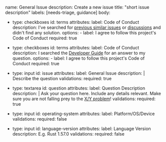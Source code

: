 name: General Issue
description: Create a new issue
title: "short issue description"
labels: [needs-triage, guidance]
body:

 - type: checkboxes
    id: terms
    attributes:
      label: Code of Conduct
      description: I've searched for [previous similar issues](https://github.com/awslabs/aws-sdk-rust/issues) or [discussions](https://github.com/awslabs/aws-sdk-rust/discussions) and didn't find any solution.
      options:
        - label: I agree to follow this project's Code of Conduct
          required: true
          
  - type: checkboxes
    id: terms
    attributes:
      label: Code of Conduct
      description:  I searched the [Developer Guide](https://docs.aws.amazon.com/sdk-for-rust/latest/dg/welcome.html) for an answer to my question.
      options:
        - label: I agree to follow this project's Code of Conduct
          required: true
   
  - type: input
    id: issue
    attributes:
      label: General Issue
      description: |
        Describe the question
    validations:
      required: true

  - type: textarea
    id: question
    attributes:
      label: Question Description
      description: |
        Ask your question here. Include any details relevant. Make sure you are not falling prey to the [X/Y problem](http://xyproblem.info)!
    validations:
      required: true

  - type: input
    id: operating-system
    attributes:
      label: Platform/OS/Device
    validations:
      required: false

  - type: input
    id: language-version
    attributes:
      label: Language Version
      description: E.g. Rust 1.57.0
    validations:
      required: false

